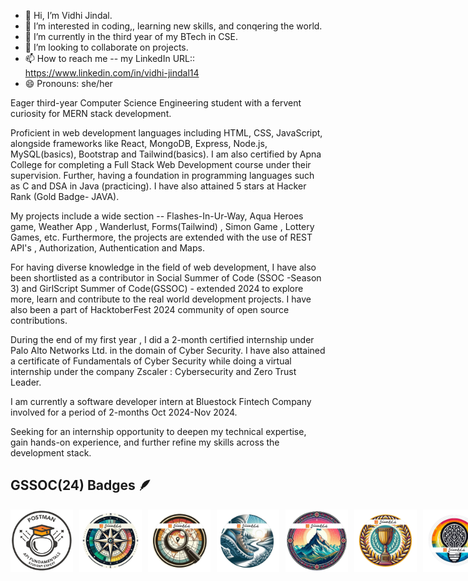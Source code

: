 - 👋 Hi, I’m Vidhi Jindal.
- 👀 I’m interested in coding,, learning new skills, and conqering the world.
- 🌱 I’m currently in the third year of my BTech in CSE.
- 💞️ I’m looking to collaborate on projects.
- 📫 How to reach me -- my LinkedIn URL:: https://www.linkedin.com/in/vidhi-jindal14
- 😄 Pronouns: she/her



Eager third-year Computer Science Engineering student with a fervent curiosity for MERN stack development. 

Proficient in web development languages including HTML, CSS, JavaScript, alongside frameworks like React, MongoDB, Express, Node.js, MySQL(basics), Bootstrap and Tailwind(basics). I am also certified by Apna College for completing a Full Stack Web Development course under their supervision. Further, having a foundation in programming languages such as C and DSA in Java (practicing). I have also attained 5 stars at Hacker Rank (Gold Badge- JAVA).

My projects include a wide section -- Flashes-In-Ur-Way, Aqua Heroes game, Weather App , Wanderlust, Forms(Tailwind) , Simon Game , Lottery Games, etc. Furthermore, the projects are extended with the use of REST API's , Authorization, Authentication and Maps. 

For having diverse knowledge in the field of web development, I have also been shortlisted as a contributor in Social Summer of Code (SSOC -Season 3) and GirlScript Summer of Code(GSSOC) - extended 2024 to explore more, learn and contribute to the real world development projects. I have also been a part of HacktoberFest 2024 community of open source contributions.

During the end of my first year , I did a 2-month certified internship under Palo Alto Networks Ltd. in the domain of Cyber Security. I have also attained a certificate of Fundamentals of Cyber Security while doing a virtual internship under the company Zscaler : Cybersecurity and Zero Trust Leader.

I am currently a software developer intern at Bluestock Fintech Company involved for a period of 2-months Oct 2024-Nov 2024.

Seeking for an internship opportunity to deepen my technical expertise, gain hands-on experience, and further refine my skills across the development stack.


## GSSOC(24) Badges 🪶
<div style='display:flex; align-items:center; gap: 10px;' align='center'>
  <img src="https://raw.githubusercontent.com/girlscript/gssoc-website-new/main/public/badges/postman.png" width="100px" height="100px" />
  <img src="https://raw.githubusercontent.com/girlscript/gssoc-website-new/main/public/badges/1.png" width="100px" height="100px" />
  <img src="https://raw.githubusercontent.com/girlscript/gssoc-website-new/main/public/badges/2.png" width="100px" height="100px" />
  <img src="https://raw.githubusercontent.com/girlscript/gssoc-website-new/main/public/badges/3.png" width="100px" height="100px" />
  <img src="https://raw.githubusercontent.com/girlscript/gssoc-website-new/main/public/badges/4.png" width="100px" height="100px" />
  <img src="https://raw.githubusercontent.com/girlscript/gssoc-website-new/main/public/badges/5.png" width="100px" height="100px" />
  <img src="https://raw.githubusercontent.com/girlscript/gssoc-website-new/main/public/badges/6.png" width="100px" height="100px" />
  <img src="https://raw.githubusercontent.com/girlscript/gssoc-website-new/main/public/badges/7.png" width="100px" height="100px" />
  <img src="https://raw.githubusercontent.com/girlscript/gssoc-website-new/main/public/badges/8.png" width="100px" height="100px" />
</div>


